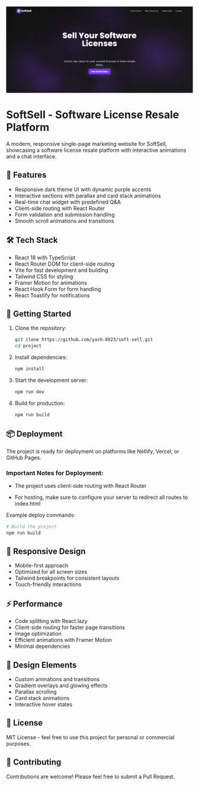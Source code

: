 ![Project Screenshot](./img.png)

# SoftSell - Software License Resale Platform

A modern, responsive single-page marketing website for SoftSell, showcasing a software license resale platform with interactive animations and a chat interface.

## 🌟 Features

- Responsive dark theme UI with dynamic purple accents
- Interactive sections with parallax and card stack animations
- Real-time chat widget with predefined Q&A
- Client-side routing with React Router
- Form validation and submission handling
- Smooth scroll animations and transitions

## 🛠️ Tech Stack

- React 18 with TypeScript
- React Router DOM for client-side routing
- Vite for fast development and building
- Tailwind CSS for styling
- Framer Motion for animations
- React Hook Form for form handling
- React Toastify for notifications

## 🚀 Getting Started

1. Clone the repository:
   ```bash
   git clone https://github.com/yash-8923/soft-sell.git
   cd project
   ```

2. Install dependencies:
   ```bash
   npm install
   ```

3. Start the development server:
   ```bash
   npm run dev
   ```

4. Build for production:
   ```bash
   npm run build
   ```

## 📦 Deployment

The project is ready for deployment on platforms like Netlify, Vercel, or GitHub Pages.

### Important Notes for Deployment:
- The project uses client-side routing with React Router

- For hosting, make sure to configure your server to redirect all routes to index.html

Example deploy commands:
```bash
# Build the project
npm run build
```

## 📱 Responsive Design

- Mobile-first approach
- Optimized for all screen sizes
- Tailwind breakpoints for consistent layouts
- Touch-friendly interactions

## ⚡ Performance

- Code splitting with React.lazy
- Client-side routing for faster page transitions
- Image optimization
- Efficient animations with Framer Motion
- Minimal dependencies

## 🎨 Design Elements

- Custom animations and transitions
- Gradient overlays and glowing effects
- Parallax scrolling
- Card stack animations
- Interactive hover states

## 📄 License

MIT License - feel free to use this project for personal or commercial purposes.

## 🤝 Contributing

Contributions are welcome! Please feel free to submit a Pull Request.